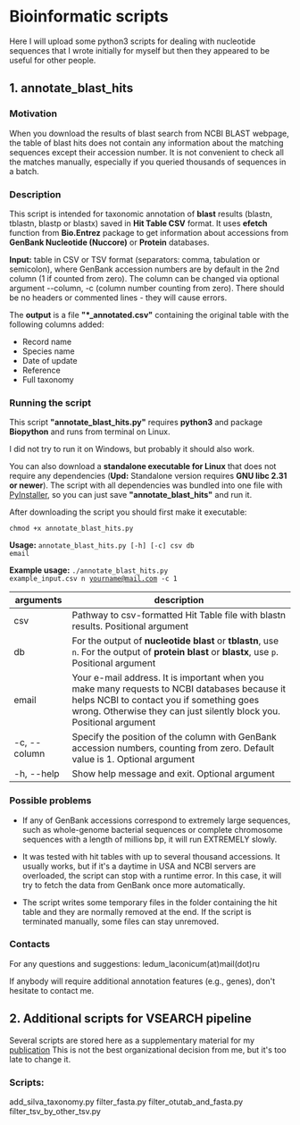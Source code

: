 # Bioinformatic scripts
Here I will upload some python3 scripts for dealing with nucleotide sequences that I wrote initially for myself but then they appeared to be useful for other people.
## 1. annotate_blast_hits
### Motivation

When you download the results of blast search from NCBI BLAST webpage, the table of blast hits does not contain any information about the matching sequences except their accession number.
It is not convenient to check all the matches manually, especially if you queried thousands of sequences in a batch.

### Description

This script is intended for taxonomic annotation of **blast** results (blastn, tblastn, blastp or blastx) saved in **Hit Table CSV** format. It uses **efetch** function from **Bio.Entrez** package to get information about accessions from **GenBank Nucleotide (Nuccore)** or **Protein** databases.

**Input:** table in CSV or TSV format (separators: comma, tabulation or semicolon), where GenBank accession numbers are by default in the 2nd column (1 if counted from zero). The column can be changed via optional argument --column, -c (column number counting from zero). There should be no headers or commented lines - they will cause errors.

The **output** is a file **"*_annotated.csv"** containing the original table with the following columns added:

* Record name
* Species name
* Date of update
* Reference
* Full taxonomy

### Running the script
This script **"annotate_blast_hits.py"** requires **python3** and package **Biopython** and runs from terminal on Linux.

I did not try to run it on Windows, but probably it should also work.

You can also download a **standalone executable for Linux** that does not require any dependencies (**Upd:** Standalone version requires **GNU libc 2.31 or newer**). The script with all dependencies was bundled into one file with [PyInstaller](http://www.pyinstaller.org/), so you can just save **"annotate_blast_hits"** and run it.

After downloading the script you should first make it executable:

<code>chmod +x annotate_blast_hits.py</code>

**Usage:**  <code>annotate_blast_hits.py [-h] [-c] csv db email</code>

**Example usage:** <code>./annotate_blast_hits.py example_input.csv n yourname@mail.com -c 1</code>

| arguments | description |
| --- | --- |
| csv | Pathway to csv-formatted Hit Table file with blastn results. Positional argument |
| db | For the output of **nucleotide blast** or **tblastn**, use <code>n</code>. For the output of **protein blast** or **blastx**, use <code>p</code>. Positional argument |
| email | Your e-mail address. It is important when you make many requests to NCBI databases because it helps NCBI to contact you if something goes wrong. Otherwise they can just silently block you. Positional argument |
| -c, --column | Specify the position of the column with GenBank accession numbers, counting from zero. Default value is 1. Optional argument |
| -h, --help | Show help message and exit. Optional argument |


### Possible problems
* If any of GenBank accessions correspond to extremely large sequences, such as whole-genome bacterial sequences or complete chromosome sequences with a length of millions bp, it will run EXTREMELY slowly.

* It was tested with hit tables with up to several thousand accessions. It usually works, but if it's a daytime in USA and NCBI servers are overloaded, the script can stop with a runtime error. In this case, it will try to fetch the data from GenBank once more automatically.

* The script writes some temporary files in the folder containing the hit table and they are normally removed at the end. If the script is terminated manually, some files can stay unremoved.

### Contacts
For any questions and suggestions: ledum_laconicum(at)mail(dot)ru

If anybody will require additional annotation features (e.g., genes), don't hesitate to contact me.




## 2. Additional scripts for VSEARCH pipeline
Several scripts are stored here as a supplementary material for my [publication](https://doi.org/10.1016/j.funeco.2018.11.006)
This is not the best organizational decision from me, but it's too late to change it.
### Scripts:
add_silva_taxonomy.py
filter_fasta.py
filter_otutab_and_fasta.py
filter_tsv_by_other_tsv.py
